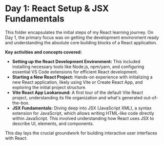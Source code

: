 # Day 1: React Setup & JSX Fundamentals

This folder encapsulates the initial steps of my React learning journey. On Day 1, the primary focus was on getting the development environment ready and understanding the absolute core building blocks of a React application.

**Key activities and concepts covered:**

* **Setting up the React Development Environment:** This included installing necessary tools like Node.js, npm/yarn, and configuring essential VS Code extensions for efficient React development.
* **Starting a New React Project:** Hands-on experience with initializing a new React application, likely using Vite or Create React App, and exploring the initial project structure.
* **Vite React App Lookaround:** A first tour of the default Vite React project, understanding its file organization and what's generated out-of-the-box.
* **JSX Fundamentals:** Diving deep into JSX (JavaScript XML), a syntax extension for JavaScript, which allows writing HTML-like code directly within JavaScript. This involved understanding how React uses JSX to describe UI, elements, and components.

This day lays the crucial groundwork for building interactive user interfaces with React.
